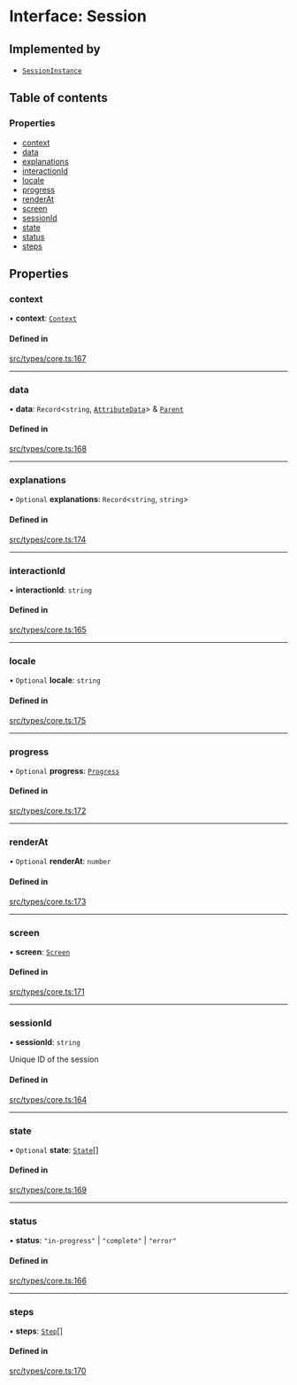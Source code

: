 # Interface: Session

## Implemented by

- [`SessionInstance`](../wiki/SessionInstance)

## Table of contents

### Properties

- [context](../wiki/Session#context)
- [data](../wiki/Session#data)
- [explanations](../wiki/Session#explanations)
- [interactionId](../wiki/Session#interactionid)
- [locale](../wiki/Session#locale)
- [progress](../wiki/Session#progress)
- [renderAt](../wiki/Session#renderat)
- [screen](../wiki/Session#screen)
- [sessionId](../wiki/Session#sessionid)
- [state](../wiki/Session#state)
- [status](../wiki/Session#status)
- [steps](../wiki/Session#steps)

## Properties

### context

• **context**: [`Context`](../wiki/Context)

#### Defined in

[src/types/core.ts:167](https://github.com/decisively-io/interview-sdk/blob/cf808315745e6d834adb0a03116afacf67b97a69/src/types/core.ts#L167)

___

### data

• **data**: `Record`\<`string`, [`AttributeData`](../wiki/AttributeData)\> & [`Parent`](../wiki/Parent)

#### Defined in

[src/types/core.ts:168](https://github.com/decisively-io/interview-sdk/blob/cf808315745e6d834adb0a03116afacf67b97a69/src/types/core.ts#L168)

___

### explanations

• `Optional` **explanations**: `Record`\<`string`, `string`\>

#### Defined in

[src/types/core.ts:174](https://github.com/decisively-io/interview-sdk/blob/cf808315745e6d834adb0a03116afacf67b97a69/src/types/core.ts#L174)

___

### interactionId

• **interactionId**: `string`

#### Defined in

[src/types/core.ts:165](https://github.com/decisively-io/interview-sdk/blob/cf808315745e6d834adb0a03116afacf67b97a69/src/types/core.ts#L165)

___

### locale

• `Optional` **locale**: `string`

#### Defined in

[src/types/core.ts:175](https://github.com/decisively-io/interview-sdk/blob/cf808315745e6d834adb0a03116afacf67b97a69/src/types/core.ts#L175)

___

### progress

• `Optional` **progress**: [`Progress`](../wiki/Progress)

#### Defined in

[src/types/core.ts:172](https://github.com/decisively-io/interview-sdk/blob/cf808315745e6d834adb0a03116afacf67b97a69/src/types/core.ts#L172)

___

### renderAt

• `Optional` **renderAt**: `number`

#### Defined in

[src/types/core.ts:173](https://github.com/decisively-io/interview-sdk/blob/cf808315745e6d834adb0a03116afacf67b97a69/src/types/core.ts#L173)

___

### screen

• **screen**: [`Screen`](../wiki/Screen)

#### Defined in

[src/types/core.ts:171](https://github.com/decisively-io/interview-sdk/blob/cf808315745e6d834adb0a03116afacf67b97a69/src/types/core.ts#L171)

___

### sessionId

• **sessionId**: `string`

Unique ID of the session

#### Defined in

[src/types/core.ts:164](https://github.com/decisively-io/interview-sdk/blob/cf808315745e6d834adb0a03116afacf67b97a69/src/types/core.ts#L164)

___

### state

• `Optional` **state**: [`State`](../wiki/State)[]

#### Defined in

[src/types/core.ts:169](https://github.com/decisively-io/interview-sdk/blob/cf808315745e6d834adb0a03116afacf67b97a69/src/types/core.ts#L169)

___

### status

• **status**: ``"in-progress"`` \| ``"complete"`` \| ``"error"``

#### Defined in

[src/types/core.ts:166](https://github.com/decisively-io/interview-sdk/blob/cf808315745e6d834adb0a03116afacf67b97a69/src/types/core.ts#L166)

___

### steps

• **steps**: [`Step`](../wiki/Step)[]

#### Defined in

[src/types/core.ts:170](https://github.com/decisively-io/interview-sdk/blob/cf808315745e6d834adb0a03116afacf67b97a69/src/types/core.ts#L170)
